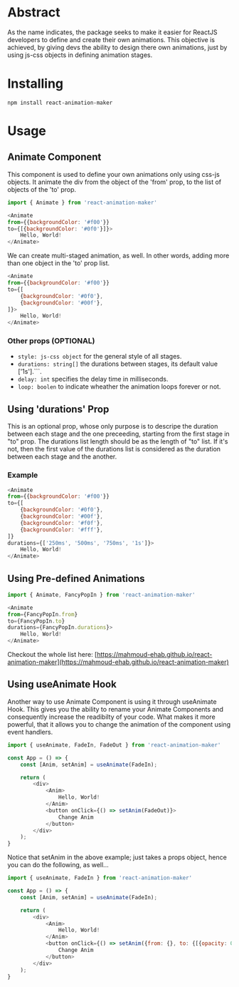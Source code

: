 # Abstract
As the name indicates, the package seeks to make it easier for ReactJS developers to define and create their own animations. This objective is achieved, by giving devs the ability to design there own animations, just by using js-css objects in defining animation stages.

# Installing
```
npm install react-animation-maker
```

# Usage
## Animate Component
This component is used to define your own animations only using css-js objects. It animate the div from the object of the 'from' prop, to the list of objects of the 'to' prop.

```js
import { Animate } from 'react-animation-maker'

<Animate 
from={{backgroundColor: '#f00'}} 
to={[{backgroundColor: '#0f0'}]}>
    Hello, World!
</Animate>
```

We can create multi-staged animation, as well. In other words, adding more than one object in the 'to' prop list.

```js
<Animate 
from={{backgroundColor: '#f00'}} 
to={[
    {backgroundColor: '#0f0'},
    {backgroundColor: '#00f'},
]}>
    Hello, World!
</Animate>
```

### Other props (OPTIONAL)
- ```style: js-css object``` for the general style of all stages.<br>
- ```durations: string[]``` the durations between stages, its default value ['1s'].```. <br>
- ```delay: int``` specifies the delay time in milliseconds.<br>
- ```loop: boolen``` to indicate wheather the animation loops forever or not.

## Using 'durations' Prop
This is an optional prop, whose only purpose is to descripe the duration between each stage and the one preceeding, starting from the first stage in "to" prop. The durations list length should be as the length of "to" list. If it's not, then the first value of the durations list is considered as the duration between each stage and the another.

### Example
```js
<Animate 
from={{backgroundColor: '#f00'}} 
to={[
    {backgroundColor: '#0f0'},
    {backgroundColor: '#00f'},
    {backgroundColor: '#f0f'},
    {backgroundColor: '#fff'},
]}
durations={['250ms', '500ms', '750ms', '1s']}>
    Hello, World!
</Animate>
```

## Using Pre-defined Animations
```js
import { Animate, FancyPopIn } from 'react-animation-maker'

<Animate 
from={FancyPopIn.from} 
to={FancyPopIn.to}
durations={FancyPopIn.durations}>
    Hello, World!
</Animate>
```

Checkout the whole list here:
[https://mahmoud-ehab.github.io/react-animation-maker](https://mahmoud-ehab.github.io/react-animation-maker)

## Using useAnimate Hook
Another way to use Animate Component is using it through useAnimate Hook. This gives you the ability to rename your Animate Components and consequently increase the readibilty of your code. What makes it more powerful, that it allows you to change the animation of the component using event handlers.

```js
import { useAnimate, FadeIn, FadeOut } from 'react-animation-maker'

const App = () => {
    const [Anim, setAnim] = useAnimate(FadeIn);

    return (
        <div>
            <Anim>
                Hello, World!
            </Anim>
            <button onClick={() => setAnim(FadeOut)}>
                Change Anim
            </button>
        </div>
    );
}
```

Notice that setAnim in the above example; just takes a props object,
hence you can do the following, as well...

```js
import { useAnimate, FadeIn } from 'react-animation-maker'

const App = () => {
    const [Anim, setAnim] = useAnimate(FadeIn);

    return (
        <div>
            <Anim>
                Hello, World!
            </Anim>
            <button onClick={() => setAnim({from: {}, to: {[{opacity: 0}]})}>
                Change Anim
            </button>
        </div>
    );
}
```
